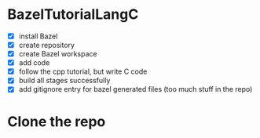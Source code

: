 # BazelTutorialLangC
- [x] install Bazel
- [x] create repository
- [x] create Bazel workspace
- [x] add code
- [x] follow the cpp tutorial, but write C code
- [x] build all stages successfully
- [x] add gitignore entry for bazel generated files (too much stuff in the repo)

# Clone the repo
```git clone git@github.com:Treborsky/BazelTutorialLangC.git
```

